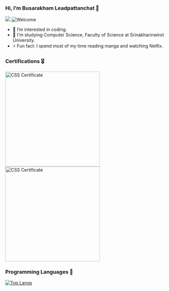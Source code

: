### Hi, I’m Busarakham Leadpattanchat 👋
![](https://komarev.com/ghpvc/?username=Toffy2666&color=red)
<img src="https://i.imgur.com/d1YLO6N.png" alt="Welcome" />

- 👀 I’m interested in coding.
- 🌱 I'm studying Computer Science, Faculty of Science at Srinakharinwirot University.
- ⚡ Fun fact: I spend most of my time reading manga and watching Netfix.


### Certifications 🎖️
<img src="https://i.imgur.com/VPC9rpk.png" align="left" width="300px" alt="CSS Certificate" />
<img src="https://i.imgur.com/FaszgkE.png" width="300px"  alt="CSS Certificate" /> 



### Programming Languages 🚀
[![Top Langs](https://github-readme-stats.vercel.app/api/top-langs/?username=Toffy266&layout=compact&theme=radical)](https://github.com/anuraghazra/github-readme-stats)
  
<!---
Toffy266/Toffy266 is a ✨ special ✨ repository because its `README.md` (this file) appears on your GitHub profile.
You can click the Preview link to take a look at your changes.
--->
